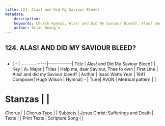 ```yaml
---
title: 124. Alas! and Did My Saviour Bleed?
metadata:
    description: 
    keywords: Church Hymnal, Alas! and Did My Saviour Bleed?, Alas! and did my Saviour bleed?, Help me, dear Saviour, Thee to own
    author: Brian Onang'o
---
```



## 124. ALAS! AND DID MY SAVIOUR BLEED?

```txt

```

- |   -  |
-------------|------------|
Title | Alas! and Did My Saviour Bleed? |
Key | A♭ Major |
Titles | Help me, dear Saviour, Thee to own |
First Line | Alas! and did my Saviour bleed? |
Author | Isaac Watts
Year | 1941
Composer| Hugh Wilson |
Hymnal|  - |
Tune| AVON |
Metrical pattern | |
# Stanzas |  |
Chorus |  |
Chorus Type |  |
Subjects | Jesus Christ: Sufferings and Death |
Texts |  |
Print Texts | 
Scripture Song |  |
  
